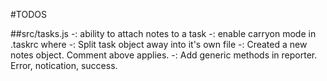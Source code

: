 #TODOS

##src/tasks.js
-: ability to attach notes to a task
-: enable carryon mode in .taskrc where
-: Split task object away into it's own file
-: Created a new notes object. Comment above applies.
-: Add generic methods in reporter. Error, notication, success.
